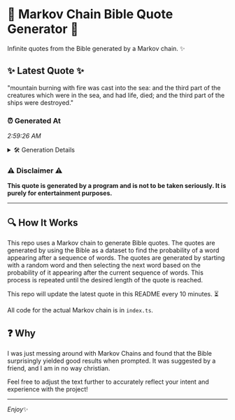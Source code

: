 # 📖 Markov Chain Bible Quote Generator 📖

Infinite quotes from the Bible generated by a Markov chain. ✨

## ✨ Latest Quote ✨
"mountain burning with fire was cast into the sea: and the third part of the creatures which were in the sea, and had life, died; and the third part of the ships were destroyed."

### ⏰ Generated At
*2:59:26 AM*

<details>
    <summary>🛠️ Generation Details</summary>
    <p>
        <strong>🌱 Seed:</strong> mountain<br>
        <strong>🔄 Iterations:</strong> 33<br>
        <strong>📜 Context History:</strong><br>[ mountain ]: burning<br>[ mountain, burning ]: with<br>[ mountain, burning, with ]: fire<br>[ mountain, burning, with, fire ]: was<br>[ mountain, burning, with, fire, was ]: cast<br>[ mountain, burning, with, fire, was, cast ]: into<br>[ burning, with, fire, was, cast, into ]: the<br>[ with, fire, was, cast, into, the ]: sea:<br>[ fire, was, cast, into, the, sea: ]: and<br>[ was, cast, into, the, sea:, and ]: the<br>[ cast, into, the, sea:, and, the ]: third<br>[ into, the, sea:, and, the, third ]: part<br>[ the, sea:, and, the, third, part ]: of<br>[ sea:, and, the, third, part, of ]: the<br>[ and, the, third, part, of, the ]: creatures<br>[ the, third, part, of, the, creatures ]: which<br>[ third, part, of, the, creatures, which ]: were<br>[ part, of, the, creatures, which, were ]: in<br>[ of, the, creatures, which, were, in ]: the<br>[ the, creatures, which, were, in, the ]: sea,<br>[ creatures, which, were, in, the, sea, ]: and<br>[ which, were, in, the, sea,, and ]: had<br>[ were, in, the, sea,, and, had ]: life,<br>[ in, the, sea,, and, had, life, ]: died;<br>[ the, sea,, and, had, life,, died; ]: and<br>[ sea,, and, had, life,, died;, and ]: the<br>[ and, had, life,, died;, and, the ]: third<br>[ had, life,, died;, and, the, third ]: part<br>[ life,, died;, and, the, third, part ]: of<br>[ died;, and, the, third, part, of ]: the<br>[ and, the, third, part, of, the ]: ships<br>[ the, third, part, of, the, ships ]: were<br>[ third, part, of, the, ships, were ]: destroyed.<br>
    </p>
</details>

### ⚠️ Disclaimer ⚠️
**This quote is generated by a program and is not to be taken seriously. It is purely for entertainment purposes.**

---

## 🔍 How It Works

This repo uses a Markov chain to generate Bible quotes. The quotes are generated by using the Bible as a dataset to find the probability of a word appearing after a sequence of words. The quotes are generated by starting with a random word and then selecting the next word based on the probability of it appearing after the current sequence of words. This process is repeated until the desired length of the quote is reached.

This repo will update the latest quote in this README every 10 minutes. ⏳

All code for the actual Markov chain is in `index.ts`.

## ❓ Why

I was just messing around with Markov Chains and found that the Bible surprisingly yielded good results when prompted. 
It was suggested by a friend, and I am in no way christian.

Feel free to adjust the text further to accurately reflect your intent and experience with the project!

---

*Enjoy*✨
